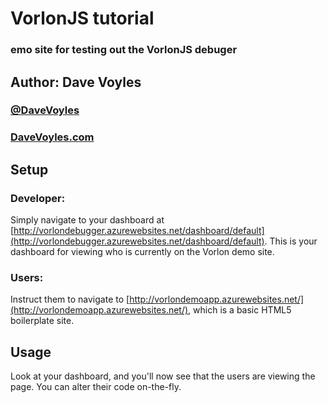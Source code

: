 # VorlonJS tutorial
### emo site for testing out the VorlonJS debuger

## Author: Dave Voyles
### [@DaveVoyles](http://www.twitter.com/DaveVoyles)
### [DaveVoyles.com](http://www.DaveVoyles.com)

## Setup

### Developer:
Simply navigate to your dashboard at [http://vorlondebugger.azurewebsites.net/dashboard/default](http://vorlondebugger.azurewebsites.net/dashboard/default). This is your dashboard for viewing who
is currently on the Vorlon demo site.

### Users:
Instruct them to navigate to [http://vorlondemoapp.azurewebsites.net/](http://vorlondemoapp.azurewebsites.net/), which is a basic
HTML5 boilerplate site.


## Usage
Look at your dashboard, and you'll now see that the users are viewing the page. You can alter their code on-the-fly.


